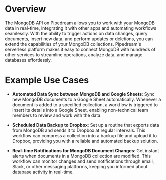 # Overview

The MongoDB API on Pipedream allows you to work with your MongoDB data in real-time, integrating it with other apps and automating workflows seamlessly. With the ability to trigger actions on data changes, query documents, insert new data, and perform updates or deletions, you can extend the capabilities of your MongoDB collections. Pipedream's serverless platform makes it easy to connect MongoDB with hundreds of other services to streamline operations, analyze data, and manage databases effortlessly.

# Example Use Cases

- **Automated Data Sync between MongoDB and Google Sheets**: Sync new MongoDB documents to a Google Sheet automatically. Whenever a document is added to a specified collection, a workflow is triggered to insert its details into a Google Sheet, enabling non-technical team members to review and work with the data.

- **Scheduled Data Backup to Dropbox**: Set up a routine that exports data from MongoDB and sends it to Dropbox at regular intervals. This workflow can compress a collection into a backup file and upload it to Dropbox, providing you with a reliable and automated backup solution.

- **Real-time Notifications for MongoDB Document Changes**: Get instant alerts when documents in a MongoDB collection are modified. This workflow can monitor changes and send notifications through email, Slack, or other messaging platforms, keeping you informed about database activity in real-time.
